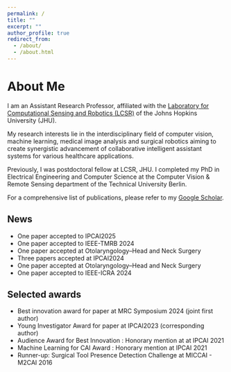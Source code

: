 ```yaml
---
permalink: /
title: ""
excerpt: ""
author_profile: true
redirect_from: 
  - /about/
  - /about.html
---
```



# About Me

I am an Assistant Research Professor, affiliated with the [Laboratory for Computational Sensing and Robotics (LCSR)](https://lcsr.jhu.edu/) of the Johns Hopkins University (JHU).  

My research interests lie in the interdisciplinary field of computer vision, machine learning, medical image analysis and surgical robotics aiming to create synergistic advancement of collaborative intelligent assistant systems for various healthcare applications.

Previously, I was postdoctoral fellow at LCSR, JHU. I completed my PhD in Electrical Engineering and Computer Science at the Computer Vision & Remote Sensing department of the Technical University Berlin.

For a comprehensive list of publications, please refer to my [Google Scholar](https://scholar.google.com/citations?user=OcVBk1MAAAAJ&hl=en).


## News

* One paper accepted to IPCAI2025
* One paper accepted to IEEE-TMRB 2024
* One paper accepted at Otolaryngology–Head and Neck Surgery
* Three papers accepted at IPCAI2024
* One paper accepted at Otolaryngology–Head and Neck Surgery
* One paper accepted to IEEE-ICRA 2024

<!---
* One paper accepted at Otolaryngology–Head and Neck Surgery
* Four papers accepted at IPCAI2023
* Successfully defended my doctoral thesis “Vision-based context-awareness in minimally invasive surgical video streams” at __Technische Universität Berlin__.
* One paper accepted at __IPCAI 2021__.
* Patent “Device and method for controlling a system comprising an imaging modality” approved
* One paper accepted at MedIA
* One paper accepted at __MICCAI 2020__.
* One paper accepted at CDBE
* One paper accepted at MedIA
## Facts
-->

## Selected awards

* Best innovation award for paper at MRC Symposium 2024 (joint first author)
* Young Investigator Award for paper at IPCAI2023 (corresponding author)
* Audience Award for Best Innovation : Honorary mention at at IPCAI 2021
* Machine Learning for CAI Award : Honorary mention at IPCAI 2021
* Runner-up: Surgical Tool Presence Detection Challenge at MICCAI - M2CAI 2016 



<!---
## Facts
-->

